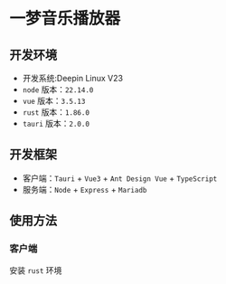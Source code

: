 # 一梦音乐播放器

## 开发环境
- 开发系统:Deepin Linux V23
- `node` 版本：`22.14.0`
- `vue` 版本：`3.5.13`
- `rust` 版本：`1.86.0`
- `tauri` 版本：`2.0.0`

## 开发框架
- 客户端：`Tauri` + `Vue3` + `Ant Design Vue` + `TypeScript`
- 服务端：`Node` + `Express` + `Mariadb`

## 使用方法
### 客户端
安装 `rust` 环境
